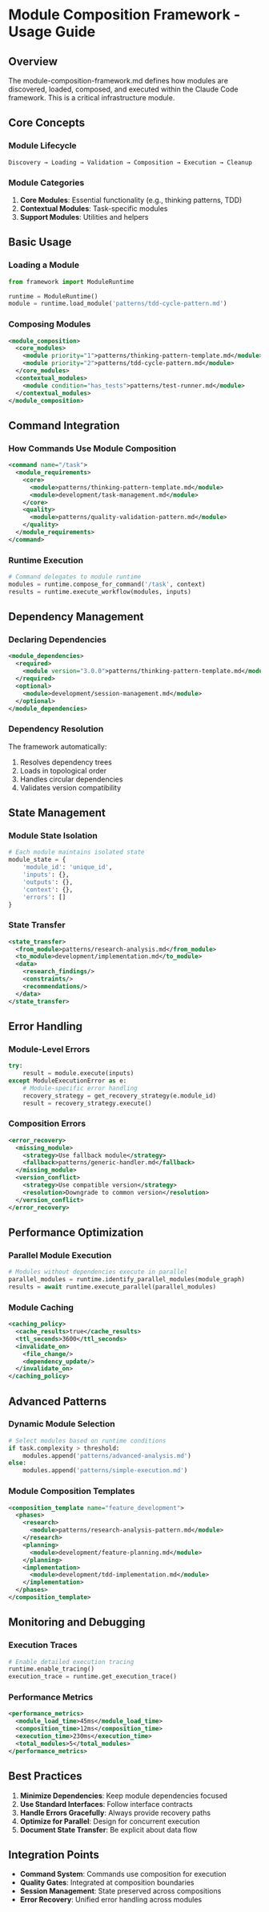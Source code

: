 # Module Composition Framework - Usage Guide

## Overview

The module-composition-framework.md defines how modules are discovered, loaded, composed, and executed within the Claude Code framework. This is a critical infrastructure module.

## Core Concepts

### Module Lifecycle

```
Discovery → Loading → Validation → Composition → Execution → Cleanup
```

### Module Categories

1. **Core Modules**: Essential functionality (e.g., thinking patterns, TDD)
2. **Contextual Modules**: Task-specific modules  
3. **Support Modules**: Utilities and helpers

## Basic Usage

### Loading a Module

```python
from framework import ModuleRuntime

runtime = ModuleRuntime()
module = runtime.load_module('patterns/tdd-cycle-pattern.md')
```

### Composing Modules

```xml
<module_composition>
  <core_modules>
    <module priority="1">patterns/thinking-pattern-template.md</module>
    <module priority="2">patterns/tdd-cycle-pattern.md</module>
  </core_modules>
  <contextual_modules>
    <module condition="has_tests">patterns/test-runner.md</module>
  </contextual_modules>
</module_composition>
```

## Command Integration

### How Commands Use Module Composition

```xml
<command name="/task">
  <module_requirements>
    <core>
      <module>patterns/thinking-pattern-template.md</module>
      <module>development/task-management.md</module>
    </core>
    <quality>
      <module>patterns/quality-validation-pattern.md</module>
    </quality>
  </module_requirements>
</command>
```

### Runtime Execution

```python
# Command delegates to module runtime
modules = runtime.compose_for_command('/task', context)
results = runtime.execute_workflow(modules, inputs)
```

## Dependency Management

### Declaring Dependencies

```xml
<module_dependencies>
  <required>
    <module version="3.0.0">patterns/thinking-pattern-template.md</module>
  </required>
  <optional>
    <module>development/session-management.md</module>
  </optional>
</module_dependencies>
```

### Dependency Resolution

The framework automatically:
1. Resolves dependency trees
2. Loads in topological order
3. Handles circular dependencies
4. Validates version compatibility

## State Management

### Module State Isolation

```python
# Each module maintains isolated state
module_state = {
    'module_id': 'unique_id',
    'inputs': {},
    'outputs': {},
    'context': {},
    'errors': []
}
```

### State Transfer

```xml
<state_transfer>
  <from_module>patterns/research-analysis.md</from_module>
  <to_module>development/implementation.md</to_module>
  <data>
    <research_findings/>
    <constraints/>
    <recommendations/>
  </data>
</state_transfer>
```

## Error Handling

### Module-Level Errors

```python
try:
    result = module.execute(inputs)
except ModuleExecutionError as e:
    # Module-specific error handling
    recovery_strategy = get_recovery_strategy(e.module_id)
    result = recovery_strategy.execute()
```

### Composition Errors

```xml
<error_recovery>
  <missing_module>
    <strategy>Use fallback module</strategy>
    <fallback>patterns/generic-handler.md</fallback>
  </missing_module>
  <version_conflict>
    <strategy>Use compatible version</strategy>
    <resolution>Downgrade to common version</resolution>
  </version_conflict>
</error_recovery>
```

## Performance Optimization

### Parallel Module Execution

```python
# Modules without dependencies execute in parallel
parallel_modules = runtime.identify_parallel_modules(module_graph)
results = await runtime.execute_parallel(parallel_modules)
```

### Module Caching

```xml
<caching_policy>
  <cache_results>true</cache_results>
  <ttl_seconds>3600</ttl_seconds>
  <invalidate_on>
    <file_change/>
    <dependency_update/>
  </invalidate_on>
</caching_policy>
```

## Advanced Patterns

### Dynamic Module Selection

```python
# Select modules based on runtime conditions
if task.complexity > threshold:
    modules.append('patterns/advanced-analysis.md')
else:
    modules.append('patterns/simple-execution.md')
```

### Module Composition Templates

```xml
<composition_template name="feature_development">
  <phases>
    <research>
      <module>patterns/research-analysis-pattern.md</module>
    </research>
    <planning>
      <module>development/feature-planning.md</module>
    </planning>
    <implementation>
      <module>development/tdd-implementation.md</module>
    </implementation>
  </phases>
</composition_template>
```

## Monitoring and Debugging

### Execution Traces

```python
# Enable detailed execution tracing
runtime.enable_tracing()
execution_trace = runtime.get_execution_trace()
```

### Performance Metrics

```xml
<performance_metrics>
  <module_load_time>45ms</module_load_time>
  <composition_time>12ms</composition_time>
  <execution_time>230ms</execution_time>
  <total_modules>5</total_modules>
</performance_metrics>
```

## Best Practices

1. **Minimize Dependencies**: Keep module dependencies focused
2. **Use Standard Interfaces**: Follow interface contracts
3. **Handle Errors Gracefully**: Always provide recovery paths
4. **Optimize for Parallel**: Design for concurrent execution
5. **Document State Transfer**: Be explicit about data flow

## Integration Points

- **Command System**: Commands use composition for execution
- **Quality Gates**: Integrated at composition boundaries
- **Session Management**: State preserved across compositions
- **Error Recovery**: Unified error handling across modules